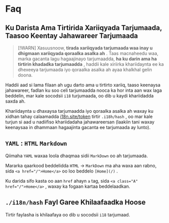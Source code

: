 # Faq

## Ku Darista Ama Tirtirida Xariiqyada Tarjumaada, Taasoo Keentay Jahawareer Tarjumaada

> [!WARN]
> Xasuusnoow, **tirada xariiqyada tarjumaada waa inay u dhigmaan xariiqyada qoraalka asalka ah** .
> Taas macnaheedu waa, marka gacanta lagu hagaajinayo tarjumaadda, **ha ku darin ama ha tirtirin khadadka tarjumaadda** , haddii kale xiriirka khariidaynta ee ka dhexeeya tarjumaada iyo qoraalka asalka ah ayaa khalkhal gelin doona.

Haddii aad si lama filaan ah ugu darto ama u tirtirto xariiq, taaso keenaysa jahawareer, fadlan ku soo celi tarjumaadda nooca ka hor inta aan wax laga beddelin, mar kale socodsii `i18` turjumaada, oo dib u kaydi khariidadda saxda ah.

Khariidaynta u dhaxaysa tarjumaadda iyo qoraalka asalka ah waxay ku xidhan tahay calaamadda [i18n.site/token](//i18n.site/token) tirtir `.i18h/hash` , oo mar kale turjun si aad u nadiifiso khariidadaha jahawareersan (laakiin tani waxay keenaysaa in dhammaan hagaajinta gacanta ee tarjumaada ay lunto).

## `YAML` : `HTML` `Markdown`

Qiimaha `YAML` waxaa loola dhaqmaa sidii `MarkDown` oo ah tarjumaada.

Mararka qaarkood beddelidda `HTML` → `MarkDown` ma aha waxa aan rabno, sida `<a href="/">Home</a>` oo loo beddelo `[Home](/)` .

Ku darida sifo kasta oo aan `href` ahayn `a` tag, sida `<a class="A" href="/">Home</a>` , waxay ka fogaan kartaa beddelaadkan.

## `./i18n/hash` Fayl Garee Khilaafaadka Hoose

Tirtir faylasha is khilaafaya oo dib u socodsii `i18` tarjumaad.